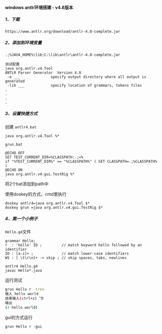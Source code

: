 #### windows antlr环境搭建 - v4.8版本

##### 1、下载

```$xslt
https://www.antlr.org/download/antlr-4.8-complete.jar
```

##### 2、添加到环境变量

```$xslt
.;%JAVA_HOME%\lib;C:\lib\antlr\antlr-4.8-complete.jar

测试配置
java org.antlr.v4.Tool
ANTLR Parser Generator  Version 4.8
 -o ___              specify output directory where all output is generated
 -lib ___            specify location of grammars, tokens files
.
.
.
.
```

##### 3、设置快捷方式

创建 `antlr4.bat`
```$xslt
java org.antlr.v4.Tool %*
```
`grun.bat`

```
@ECHO OFF
SET TEST_CURRENT_DIR=%CLASSPATH:.;=%
if "%TEST_CURRENT_DIR%" == "%CLASSPATH%" ( SET CLASSPATH=.;%CLASSPATH% )
@ECHO ON
java org.antlr.v4.gui.TestRig %*
```

将2个bat添加到path中

使用doskey的方式，cmd里执行
```$xslt
doskey antlr4=java org.antlr.v4.Tool $*
doskey grun =java org.antlr.v4.gui.TestRig $*
```

##### 4、第一个小例子

`Hello.g4`文件

```
grammar Hello;
r  : 'hello' ID ;         // match keyword hello followed by an identifier
ID : [a-z]+ ;             // match lower-case identifiers
WS : [ \t\r\n]+ -> skip ; // skip spaces, tabs, newlines
```

```$xslt
antlr4 Hello.g4
javac Hello*.java
```

运行测试

```bash
grun Hello r -tree
输入 hello world
结束输入(ctrl+z) ^D
输出
(r hello world)
```



gui的方式运行

```
grun Hello r -gui
```

